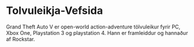 # Tolvuleikja-Vefsida
Grand Theft Auto V er open-world action-adventure tölvuleikur fyrir PC, Xbox One, Playstation 3 og playstation 4. Hann er framleiddur og hannaður af Rockstar.
